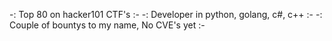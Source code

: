 -: Top 80 on hacker101 CTF's :-
-: Developer in python, golang, c#, c++ :-
-: Couple of bountys to my name, No CVE's yet :-
